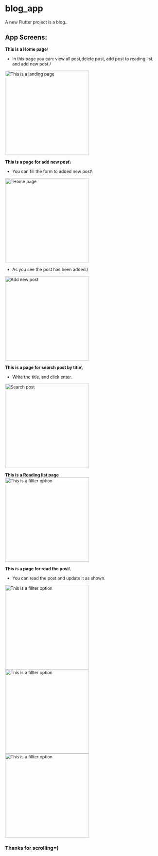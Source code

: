 # blog_app

A new Flutter project is a blog..

## App Screens:



**This is a Home page**\
- In this page you can: view all post,delete post, add post to reading list, and add new post./
<img width="276" alt="This is a landing page" src="assets/Screens_for_Readme/Screen1.png">



**This is a page for add new post**\
- You can fill the form to added new post\
<img width="276" alt="THome page" src="assets/Screens_for_Readme/Screen2.png">

- As you see the post has been added.\
<img width="276" alt="Add new post" src="assets/Screens_for_Readme/Screen3.png">


**This is a page for search post by title**\ 
- Write the title, and click enter.
<img width="276" alt="Search post" src="assets/Screens_for_Readme/Screen4.png">


**This is a Reading list page**\
<img width="276" alt="This is a fillter option" src="assets/Screens_for_Readme/Screen5.png">

**This is a page for read the post**\
- You can read the post and update it as shown.

<img width="276" alt="This is a fillter option" src="assets/Screens_for_Readme/Screen6.png">
<img width="276" alt="This is a fillter option" src="assets/Screens_for_Readme/Screen7.png">
<img width="276" alt="This is a fillter option" src="assets/Screens_for_Readme/Screen8.png">

### Thanks for scrolling=)

